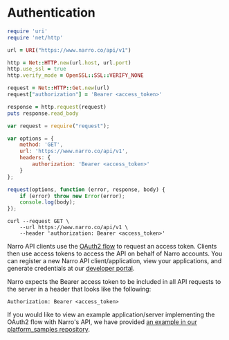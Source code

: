 # Authentication

```ruby
require 'uri'
require 'net/http'

url = URI("https://www.narro.co/api/v1")

http = Net::HTTP.new(url.host, url.port)
http.use_ssl = true
http.verify_mode = OpenSSL::SSL::VERIFY_NONE

request = Net::HTTP::Get.new(url)
request["authorization"] = 'Bearer <access_token>'

response = http.request(request)
puts response.read_body
```

```javascript
var request = require("request");

var options = {
    method: 'GET',
    url: 'https://www.narro.co/api/v1',
    headers: {
        authorization: 'Bearer <access_token>'
    }
};

request(options, function (error, response, body) {
    if (error) throw new Error(error);
    console.log(body);
});
```

```shell
curl --request GET \
    --url https://www.narro.co/api/v1 \
    --header 'authorization: Bearer <access_token>'
```

Narro API clients use the [OAuth2 flow](http://oauth.net/2/) to request an access token. Clients then use access tokens to access the API on behalf of Narro accounts. You can register a new Narro API client/application, view your applications, and generate credentials at our [developer portal](https://www.narro.co/oauth2/clients).

Narro expects the Bearer access token to be included in all API requests to the server in a header that looks like the following:

`Authorization: Bearer <access_token>`

If you would like to view an example application/server implementing the OAuth2 flow with Narro's API, we have provided [an example in our platform_samples repository](https://github.com/NarroApp/platform-samples/tree/master/api/ruby/oauth2).
